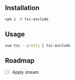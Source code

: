 ## Installation

```bash
npm i -D tsc-exclude
```

## Usage

```bash
vue-tsc --pretty | tsc-exclude
```

## Roadmap

- [ ] Apply stream
